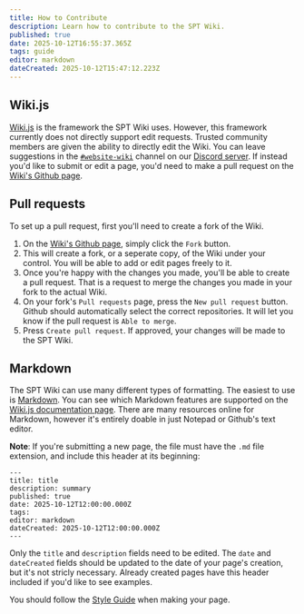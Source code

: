 ```yaml
---
title: How to Contribute
description: Learn how to contribute to the SPT Wiki.
published: true
date: 2025-10-12T16:55:37.365Z
tags: guide
editor: markdown
dateCreated: 2025-10-12T15:47:12.223Z
---
```


## Wiki.js
[Wiki.js](https://js.wiki/) is the framework the SPT Wiki uses. However, this framework currently does not directly support edit requests.
Trusted community members are given the ability to directly edit the Wiki. You can leave suggestions in the [`#website-wiki`](https://discord.com/channels/875684761291599922/1426941224324960266) channel on our [Discord server](http://discord.sp-tarkov.com/).
If instead you'd like to submit or edit a page, you'd need to make a pull request on the [Wiki's Github page](<https://github.com/sp-tarkov/wiki/>).

## Pull requests
To set up a pull request, first you'll need to create a fork of the Wiki. 
1. On the [Wiki's Github page](<https://github.com/sp-tarkov/wiki/>), simply click the `Fork` button.
2. This will create a fork, or a seperate copy, of the Wiki under your control. You will be able to add or edit pages freely to it.
3. Once you're happy with the changes you made, you'll be able to create a pull request. That is a request to merge the changes you made in your fork to the actual Wiki.
4. On your fork's `Pull requests` page, press the `New pull request` button. Github should automatically select the correct repositories. It will let you know if the pull request is `Able to merge`.
5. Press `Create pull request`. If approved, your changes will be made to the SPT Wiki.

## Markdown
The SPT Wiki can use many different types of formatting. The easiest to use is [Markdown](https://daringfireball.net/projects/markdown/). You can see which Markdown features are supported on the [Wiki.js documentation page](https://docs.requarks.io/editors/markdown). There are many resources online for Markdown, however it's entirely doable in just Notepad or Github's text editor.

**Note**: If you're submitting a new page, the file must have the `.md` file extension, and include this header at its beginning:

```
---
title: title
description: summary
published: true
date: 2025-10-12T12:00:00.000Z
tags: 
editor: markdown
dateCreated: 2025-10-12T12:00:00.000Z
---
```
Only the `title` and `description` fields need to be edited. The `date` and `dateCreated` fields should be updated to the date of your page's creation, but it's not stricly necessary. Already created pages have this header included if you'd like to see examples.

You should follow the [Style Guide](/Style_Guide) when making your page.